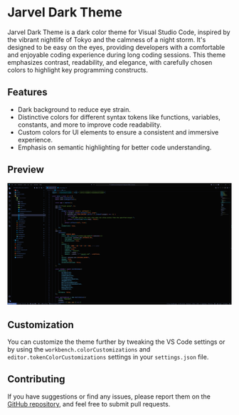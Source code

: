 # Jarvel Dark Theme

Jarvel Dark Theme is a dark color theme for Visual Studio Code, inspired by the vibrant nightlife of Tokyo and the calmness of a night storm. It's designed to be easy on the eyes, providing developers with a comfortable and enjoyable coding experience during long coding sessions. This theme emphasizes contrast, readability, and elegance, with carefully chosen colors to highlight key programming constructs.

## Features

- Dark background to reduce eye strain.
- Distinctive colors for different syntax tokens like functions, variables, constants, and more to improve code readability.
- Custom colors for UI elements to ensure a consistent and immersive experience.
- Emphasis on semantic highlighting for better code understanding.

## Preview

![Preview of Jarvel Dark Theme](screenshot.png)

## Customization

You can customize the theme further by tweaking the VS Code settings or by using the `workbench.colorCustomizations` and `editor.tokenColorCustomizations` settings in your `settings.json` file.

## Contributing

If you have suggestions or find any issues, please report them on the [GitHub repository](https://github.com/onraj/jarvel-theme/issues), and feel free to submit pull requests.

